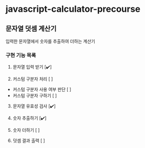 # javascript-calculator-precourse

## 문자열 덧셈 계산기

입력한 문자열에서 숫자를 추출하여 더하는 계산기

### 구현 기능 목록

1. 문자열 입력 받기 [✔️]

2. 커스텀 구분자 처리 [ ]

- 커스텀 구분자 사용 여부 판단 [ ]
- 커스텀 구분자 구하기 [ ]

3. 문자열 유효성 검사 [✔️]

4. 숫자 추출하기 [✔️]

5. 숫자 더하기 [ ]

6. 덧셈 결과 출력 [ ]
